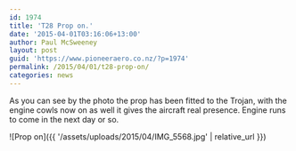 ```yaml
---
id: 1974
title: 'T28 Prop on.'
date: '2015-04-01T03:16:06+13:00'
author: Paul McSweeney
layout: post
guid: 'https://www.pioneeraero.co.nz/?p=1974'
permalink: /2015/04/01/t28-prop-on/
categories: news
---
```


As you can see by the photo the prop has been fitted to the Trojan, with the engine cowls now on as well it gives the aircraft real presence. Engine runs to come in the next day or so.

![Prop on]({{ '/assets/uploads/2015/04/IMG_5568.jpg' | relative_url }})
